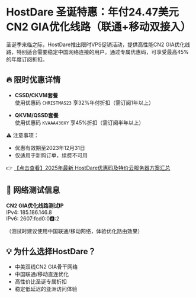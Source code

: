 # HostDare 圣诞特惠：年付24.47美元CN2 GIA优化线路（联通+移动双接入）

圣诞季来临之际，HostDare推出限时VPS促销活动，提供高性能CN2 GIA优化线路，特别适合需要稳定中国网络连接的用户。通过专属优惠码，可享受最高45%的年度订阅折扣。

## 🔥 限时优惠详情

- **CSSD/CKVM套餐**  
  使用优惠码 `CHRISTMAS23` 享32%年付折扣（需订阅1年以上）
  
- **QKVM/QSSD套餐**  
  使用优惠码 `KVAAA430XY` 享45%折扣（需订阅半年以上）

⚠️ 注意事项：  
- 优惠有效期至2023年12月31日  
- 仅适用于新购订单，续费不可用  

👉 [【点击查看】2025年最新 HostDare优惠码及特价云服务器方案汇总](https://bit.ly/hostdare)

## 📶 网络测试信息

**CN2 GIA优化线路测试IP**  
IPv4: 185.186.146.8  
IPv6: 2607:fcd0:0:a::2  

（测试时建议使用中国联通/移动网络，体验优化路由效果）

## 💡 为什么选择HostDare？

- 中美双线CN2 GIA骨干网络  
- 中国联通/移动直连优化  
- 高性价比圣诞专属折扣  
- 稳定低延迟的亚洲访问体验